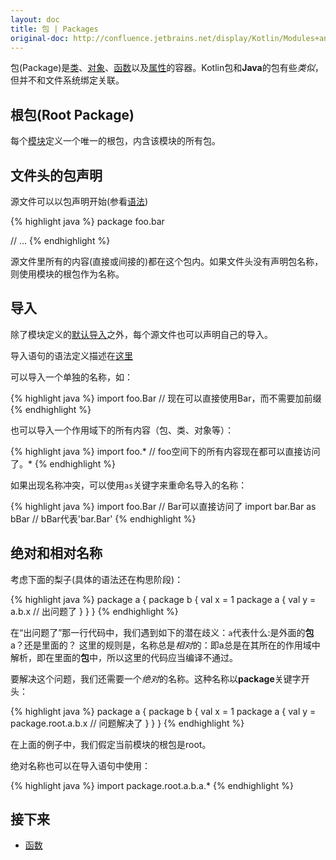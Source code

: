 ```yaml
---
layout: doc
title: 包 | Packages
original-doc: http://confluence.jetbrains.net/display/Kotlin/Modules+and+Compilation
---
```


包(Package)是[类](posts/classes-and-inheritance)、[对象](posts/object-expressions-and-declarations)、[函数](posts/functions)以及[属性](posts/properties-and-fields)的容器。Kotlin包和**Java**的包有些*类似*，但并不和文件系统绑定关联。

## 根包(Root Package)

每个[模块](posts/modules-and-compilation)定义一个唯一的根包，内含该模块的所有包。

## 文件头的包声明

源文件可以以包声明开始(参看[语法](posts/grammar#package-header))

{% highlight java %}
package foo.bar

// ...
{% endhighlight %}

源文件里所有的内容(直接或间接的)都在这个包内。如果文件头没有声明包名称，则使用模块的根包作为名称。

## 导入

除了模块定义的[默认导入](posts/modules-and-compilation#default-imports)之外，每个源文件也可以声明自己的导入。

导入语句的语法定义描述在[这里](posts/grammar#import)

可以导入一个单独的名称，如：

{% highlight java %}
import foo.Bar // 现在可以直接使用Bar，而不需要加前缀
{% endhighlight %}

也可以导入一个作用域下的所有内容（包、类、对象等）：

{% highlight java %}
import foo.* // foo空间下的所有内容现在都可以直接访问了。*
{% endhighlight %}

如果出现名称冲突，可以使用`as`关键字来重命名导入的名称：

{% highlight java %}
import foo.Bar // Bar可以直接访问了
import bar.Bar as bBar // bBar代表'bar.Bar'
{% endhighlight %}


## 绝对和相对名称

考虑下面的梨子(具体的语法还在构思阶段)：

{% highlight java %}
package a {
  package b {
    val x = 1
    package a {
      val y = a.b.x // 出问题了
    }
  }
}
{% endhighlight %}

在“出问题了”那一行代码中，我们遇到如下的潜在歧义：`a`代表什么:是外面的**包** a？还是里面的？
这里的规则是，名称总是*相对*的：即a总是在其所在的作用域中解析，即在里面的**包**中，所以这里的代码应当编译不通过。

要解决这个问题，我们还需要一个*绝对*的名称。这种名称以**package**关键字开头：

{% highlight java %}
package a {
  package b {
    val x = 1
    package a {
      val y = package.root.a.b.x // 问题解决了
    }
  }
}
{% endhighlight %}

在上面的例子中，我们假定当前模块的根包是root。


绝对名称也可以在导入语句中使用：

{% highlight java %}
import package.root.a.b.a.*
{% endhighlight %}

## 接下来
* [函数](posts/functions)







